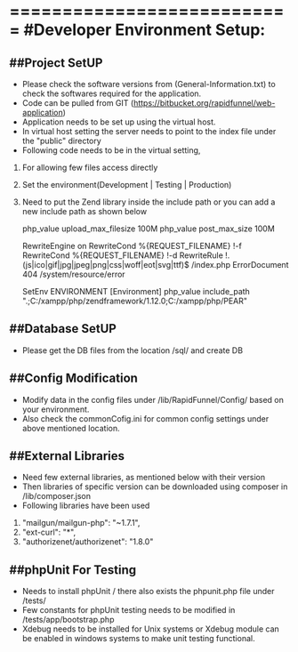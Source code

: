 ===========================
 #Developer Environment Setup:
===========================

##Project SetUP
---------------------------
- Please check the software versions from (General-Information.txt) to check the softwares required for the application.
- Code can be pulled from  GIT (https://bitbucket.org/rapidfunnel/web-application)
- Application needs to be set up using the virtual host.
- In virtual host setting the server needs to point to the index file under the "public" directory
- Following code needs to be in the virtual setting,
1. For allowing few files access directly
2. Set the environment(Development | Testing | Production)
3. Need to put the Zend library inside the include path or you can add a new include path as shown below

	php_value upload_max_filesize 100M
	php_value post_max_size 100M

	RewriteEngine on
	RewriteCond %{REQUEST_FILENAME} !-f
	RewriteCond %{REQUEST_FILENAME} !-d
	RewriteRule !\.(js|ico|gif|jpg|jpeg|png|css|woff|eot|svg|ttf)$ /index.php
	ErrorDocument 404 /system/resource/error

    SetEnv ENVIRONMENT [Environment]
    php_value include_path ".;C:/xampp/php/zendframework/1.12.0;C:/xampp/php/PEAR"


##Database SetUP
---------------------------
- Please get the DB files from the location <ProjectDirectoryName>/sql/ and create DB


##Config Modification
---------------------------
- Modify data in the config files under <ProjectDirectoryName>/lib/RapidFunnel/Config/ based on your environment.
- Also check the commonCofig.ini for common config settings under above mentioned location.


##External Libraries
---------------------------
- Need few external libraries, as mentioned below with their version
- Then libraries of specific version can be downloaded using composer in <ProjectDirectoryName>/lib/composer.json
- Following libraries have been used
1. "mailgun/mailgun-php": "~1.7.1",
2. "ext-curl": "*",
3. "authorizenet/authorizenet": "1.8.0"


##phpUnit For Testing
---------------------------
- Needs to install phpUnit / there also exists the phpunit.php file under <ProjectDirectoryName>/tests/
- Few constants for phpUnit testing needs to be modified in <ProjectDirectoryName>/tests/app/bootstrap.php
- Xdebug needs to be installed for Unix systems or Xdebug module can be enabled in windows systems to make unit testing functional.
